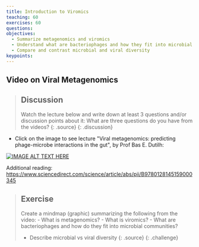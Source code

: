 ```yaml
---
title: Introduction to Viromics
teaching: 60
exercises: 60
questions:
objectives:
  - Summarize metagenomics and viromics
  - Understand what are bacteriophages and how they fit into microbial communities
  - Compare and contrast microbial and viral diversity
keypoints:
---
```


## Video on Viral Metagenomics

> ## Discussion
> Watch the lecture below and write down at least 3 questions and/or discussion points about it:
> What are three questions do you have from the videos?
> {: .source}
{: .discussion} 

- Click on the image to see lecture "Viral metagenomics: predicting phage-microbe interactions in the gut", by Prof Bas E. Dutilh:
  
[![IMAGE ALT TEXT HERE](https://img.youtube.com/vi/xm2iEK4Jj90/0.jpg)](https://www.youtube.com/watch?v=xm2iEK4Jj90)  

Additional reading: https://www.sciencedirect.com/science/article/abs/pii/B9780128145159000345


> ## Exercise
> Create a mindmap (graphic) summarizing the following from the video:
    - What is metagenomics?
    - What is viromics?
        - What are bacteriophages and how do they fit into microbial communities?
> - Describe microbial vs viral diversity
> {: .source}
{: .challenge} 
